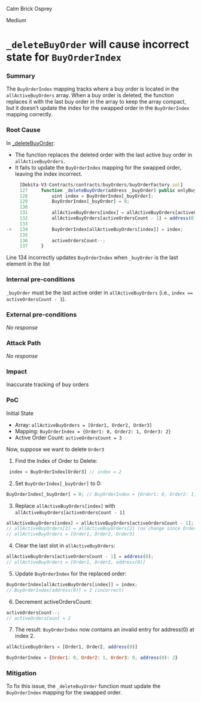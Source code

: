 Calm Brick Osprey

Medium

# `_deleteBuyOrder` will cause incorrect state for `BuyOrderIndex`

### Summary

The `BuyOrderIndex` mapping tracks where a buy order is located in the `allActiveBuyOrders` array. When a buy order is deleted, the function replaces it with the last buy order in the array to keep the array compact, but it doesn’t update the index for the swapped order in the `BuyOrderIndex` mapping correctly.

### Root Cause

In [_deleteBuyOrder](https://github.com/sherlock-audit/2024-11-debita-finance-v3/blob/main/Debita-V3-Contracts/contracts/buyOrders/buyOrderFactory.sol#L127-L137):

- The function replaces the deleted order with the last active buy order in `allActiveBuyOrders`.
- It fails to update the `BuyOrderIndex` mapping for the swapped order, leaving the index incorrect.

```javascript
     [Debita-V3-Contracts/contracts/buyOrders/buyOrderFactory.sol]
     127     function _deleteBuyOrder(address _buyOrder) public onlyBuyOrder {
     128         uint index = BuyOrderIndex[_buyOrder];
     129         BuyOrderIndex[_buyOrder] = 0;
     130 
     131         allActiveBuyOrders[index] = allActiveBuyOrders[activeOrdersCount - 1];
     132         allActiveBuyOrders[activeOrdersCount - 1] = address(0);
     133 
->   134         BuyOrderIndex[allActiveBuyOrders[index]] = index;
     135 
     136         activeOrdersCount--;
     137     }
```
 Line 134 incorrectly updates `BuyOrderIndex` when `_buyOrder` is the last element in the list

### Internal pre-conditions

`_buyOrder` must be the last active order in `allActiveBuyOrders` (i.e., `index == activeOrdersCount - 1`).

### External pre-conditions

_No response_

### Attack Path

_No response_

### Impact

Inaccurate tracking of buy orders


### PoC

Initial State
- Array: `allActiveBuyOrders = [Order1, Order2, Order3]`
- Mapping: `BuyOrderIndex = {Order1: 0, Order2: 1, Order3: 2}`
- Active Order Count: `activeOrdersCount = 3`

Now, suppose we want to delete `Order3`

1. Find the Index of Order to Delete: 
```javascript
 index = BuyOrderIndex[Order3] // index = 2
 ```
2. Set `BuyOrderIndex[_buyOrder]` to 0: 
```javascript
BuyOrderIndex[_buyOrder] = 0; // BuyOrderIndex = {Order1: 0, Order2: 1, Order3: 0}
```
3. Replace `allActiveBuyOrders[index]` with `allActiveBuyOrders[activeOrdersCount - 1]`
```javascript
allActiveBuyOrders[index] = allActiveBuyOrders[activeOrdersCount - 1];
// allActiveBuyOrders[2] = allActiveBuyOrders[2] (no change since Order3 is last)
// allActiveBuyOrders = [Order1, Order2, Order3]
``` 
4. Clear the last slot in `allActiveBuyOrders`:
```javascript
allActiveBuyOrders[activeOrdersCount - 1] = address(0);
// allActiveBuyOrders = [Order1, Order2, address(0)]
```
5. Update `BuyOrderIndex` for the replaced order:
```javascript
BuyOrderIndex[allActiveBuyOrders[index]] = index;
// BuyOrderIndex[address(0)] = 2 (incorrect)
```
6. Decrement activeOrdersCount: 
```javascript
activeOrdersCount--;
// activeOrdersCount = 2
```

7. The result: `BuyOrderIndex` now contains an invalid entry for address(0) at index 2.
```javascript
allActiveBuyOrders = [Order1, Order2, address(0)]

BuyOrderIndex = {Order1: 0, Order2: 1, Order3: 0, address(0): 2}

```



### Mitigation

To fix this issue, the `_deleteBuyOrder` function must update the `BuyOrderIndex` mapping for the swapped order. 
